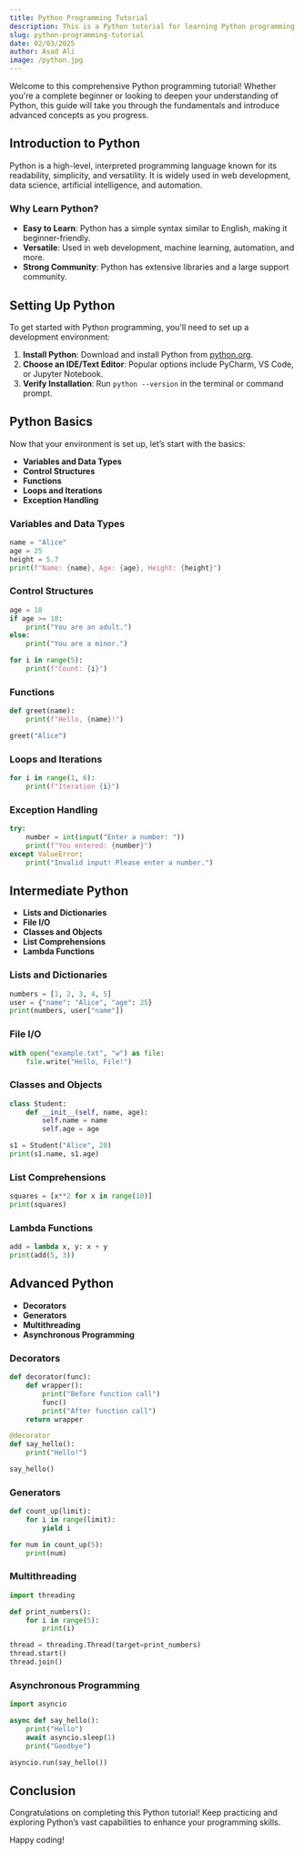 ```yaml
---
title: Python Programming Tutorial
description: This is a Python tutorial for learning Python programming.
slug: python-programming-tutorial
date: 02/03/2025
author: Asad Ali
image: /python.jpg
---
```


Welcome to this comprehensive Python programming tutorial! Whether you're a complete beginner or looking to deepen your understanding of Python, this guide will take you through the fundamentals and introduce advanced concepts as you progress.

## Introduction to Python

Python is a high-level, interpreted programming language known for its readability, simplicity, and versatility. It is widely used in web development, data science, artificial intelligence, and automation.

### Why Learn Python?

- **Easy to Learn**: Python has a simple syntax similar to English, making it beginner-friendly.
- **Versatile**: Used in web development, machine learning, automation, and more.
- **Strong Community**: Python has extensive libraries and a large support community.

## Setting Up Python

To get started with Python programming, you'll need to set up a development environment:

1. **Install Python**: Download and install Python from [python.org](https://www.python.org/).
2. **Choose an IDE/Text Editor**: Popular options include PyCharm, VS Code, or Jupyter Notebook.
3. **Verify Installation**: Run `python --version` in the terminal or command prompt.

## Python Basics

Now that your environment is set up, let’s start with the basics:

- **Variables and Data Types**
- **Control Structures**
- **Functions**
- **Loops and Iterations**
- **Exception Handling**

### Variables and Data Types

```python
name = "Alice"
age = 25
height = 5.7
print(f"Name: {name}, Age: {age}, Height: {height}")
```

### Control Structures

```python
age = 18
if age >= 18:
    print("You are an adult.")
else:
    print("You are a minor.")

for i in range(5):
    print(f"Count: {i}")
```

### Functions

```python
def greet(name):
    print(f"Hello, {name}!")

greet("Alice")
```

### Loops and Iterations

```python
for i in range(1, 6):
    print(f"Iteration {i}")
```

### Exception Handling

```python
try:
    number = int(input("Enter a number: "))
    print(f"You entered: {number}")
except ValueError:
    print("Invalid input! Please enter a number.")
```

## Intermediate Python

- **Lists and Dictionaries**
- **File I/O**
- **Classes and Objects**
- **List Comprehensions**
- **Lambda Functions**

### Lists and Dictionaries

```python
numbers = [1, 2, 3, 4, 5]
user = {"name": "Alice", "age": 25}
print(numbers, user["name"])
```

### File I/O

```python
with open("example.txt", "w") as file:
    file.write("Hello, File!")
```

### Classes and Objects

```python
class Student:
    def __init__(self, name, age):
        self.name = name
        self.age = age

s1 = Student("Alice", 20)
print(s1.name, s1.age)
```

### List Comprehensions

```python
squares = [x**2 for x in range(10)]
print(squares)
```

### Lambda Functions

```python
add = lambda x, y: x + y
print(add(5, 3))
```

## Advanced Python

- **Decorators**
- **Generators**
- **Multithreading**
- **Asynchronous Programming**

### Decorators

```python
def decorator(func):
    def wrapper():
        print("Before function call")
        func()
        print("After function call")
    return wrapper

@decorator
def say_hello():
    print("Hello!")

say_hello()
```

### Generators

```python
def count_up(limit):
    for i in range(limit):
        yield i

for num in count_up(5):
    print(num)
```

### Multithreading

```python
import threading

def print_numbers():
    for i in range(5):
        print(i)

thread = threading.Thread(target=print_numbers)
thread.start()
thread.join()
```

### Asynchronous Programming

```python
import asyncio

async def say_hello():
    print("Hello")
    await asyncio.sleep(1)
    print("Goodbye")

asyncio.run(say_hello())
```

## Conclusion

Congratulations on completing this Python tutorial! Keep practicing and exploring Python’s vast capabilities to enhance your programming skills.

Happy coding!
